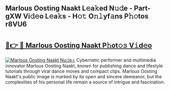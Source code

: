 ## Marlous Oosting Naakt L𝚎a𝚔ed N𝚞𝚍e - Part-gXW Vi𝚍𝚎o L𝚎a𝚔s - H𝚘𝚝 O𝚗𝚕yf𝚊ns P𝚑𝚘tos r8VU6

# <h2><a href="http://kfa9a3f.oniu.top/?m=Marlous+Oosting+Naakt">🔗👉 🔴 Marlous Oosting Naakt P𝚑ot𝚘𝚜 V𝚒d𝚎o</a></h2>

[![Marlous Oosting Naakt Nu𝚍e𝚜](https://i.imgur.com/0qMVB7G.gif)](http://kfa9a3f.oniu.top/?m=Marlous+Oosting+Naakt)
Cybernetic performer and multimedia innovator Marlous Oosting Naakt, known for publishing dance and lifestyle tutorials through viral dance moves and compact clips. Marlous Oosting Naakt's public image is marked by its open and sincere demeanor, but the complexities of his personal life remain a source of intrigue and fascination.  
